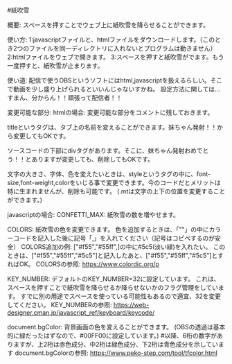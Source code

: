#紙吹雪

概要:
スペースを押すことでウェブ上に紙吹雪を降らせることができます。

使い方:
1:javascriptファイルと、htmlファイルをダウンロードします。（このとき2つのファイルを同一ディレクトリに入れないとプログラムは動きません）
2:htmlファイルをウェブで開きます。
3:スペースを押すと紙吹雪がでます。もう一度押すと、紙吹雪が止まります。

使い道:
配信で使うOBSというソフトにはhtml,javascriptを扱えるらしい。そこで動画を少し盛り上げられるといいんじゃないすかね。
設定方法に関しては...すまん、分からん！！頑張って配信者！！

変更可能な部分:
htmlの場合:
変更可能な部分をコメントに残しておきます。
  
titleというタグは、タブ上の名前を変えることができます。妹ちゃん発射！！から変更してもOKです。
  
ソースコードの下部にdivタグがあります。そこに、妹ちゃん発射おめでとう！！とありますが変更しても、削除してもOKです。
  
文字の大きさ、字体、色を変えたいときは、styleというタグの中に、font-size,font-weight,colorをいじる事で変更できます。今のコードだとメリットは特に生まれませんが、削除も可能です。
  (.mtは文字の上下の位置を変更することができます。)

javascriptの場合:
CONFETTI_MAX:          紙吹雪の数を増やせます。

COLORS:                紙吹雪の色を変更できます。
                       色を追加するときは、「""」の中にカラーコードを記入した後に記号「,」を入れてください（記号はコピペするのが安全）
COLORS追加の例:         ["#f55","#55ff",]の中に#5c5(淡い緑)を入れたい。
                       このときは、["#f55","#55ff","#5c5"]と記入したあと、["#f55","#55ff","#5c5"]とすればOK。
COLORSの参照:           https://www.colordic.org/p

KEY_NUMBER:            デフォルトのKEY_NUMBER=32に設定しています。
                       これは、スペースを押すことで紙吹雪を降らせるか降らせないかのフラグ管理をしています。
                       すでに別の用途でスペースを使っている可能性もあるので適宜、32を変更してください。
KEY_NUMBERの参照:       https://web-designer.cman.jp/javascript_ref/keyboard/keycode/

document.bgColor:      背景画面の色を変えることができます。
                       (OBSの透過は基本的に緑だったはずなので、#00FF00に設定しています。)
                       #以降、6桁の数字がありますが、上2桁は赤色成分、中2桁は緑色成分、下2桁は青色成分を示しています
document.bgColorの参照: https://www.peko-step.com/tool/tfcolor.html

